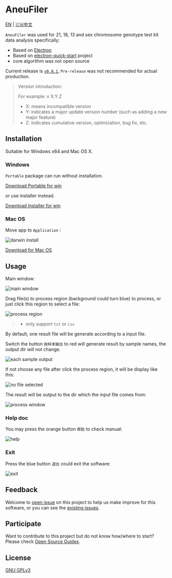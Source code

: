 # AneuFiler

[EN](README.md) | [🇨🇳中文](README.CN.md)

`AneuFiler` was used for 21, 18, 13 and sex chromosome genotype test kit data analysis specifically:

- Based on [Electron](https://electronjs.org)
- Based on [electron-quick-start](https://github.com/electron/electron-quick-start) project
- core algorithm was not open source

Current release is [`v0.0.1`](), `Pre-release` was not recommended for actual production.

> Version introduction:
> 
> For example: v X.Y.Z
> 
> - X: means incompatible version
> - Y: indicates a major update version number (such as adding a new major feature)
> - Z: indicates cumulative version, optimization, bug fix, etc.

## Installation

Suitable for Windows x64 and Mac OS X.

### Windows

`Portable` package can run without installation.

[Download Portable for win]()

or use installer instead.

[Download Installer for win]()

### Mac OS

Move app to `Application` :

![darwin install](https://lx-public-pic.oss-cn-shanghai.aliyuncs.com/PicGo/20190916183109.png)

[Download for Mac OS]()

## Usage

Main window:

![main window](https://lx-public-pic.oss-cn-shanghai.aliyuncs.com/PicGo/20190912103452.png)

Drag file(s) to process region (background could turn blue) to process, or just click this region to select a file:

![process region](https://lx-public-pic.oss-cn-shanghai.aliyuncs.com/PicGo/20190912103506.png)

> - only support `txt` or `csv`

By default, one result file will be generate according to a input file.

Switch the button `按样本输出` to red will generate result by sample names, the output dir will not change.

![each sample output](https://lx-public-pic.oss-cn-shanghai.aliyuncs.com/PicGo/20190912103522.png)

If not choose any file after click the process region, it will be display like this:

![no file selected](https://lx-public-pic.oss-cn-shanghai.aliyuncs.com/PicGo/20190912103535.png)

The result will be output to the dir which the input file comes from:

![process window](https://lx-public-pic.oss-cn-shanghai.aliyuncs.com/PicGo/20190912103548.png)

### Help doc

You may press the orange button `帮助` to check manual:

![help](https://lx-public-pic.oss-cn-shanghai.aliyuncs.com/PicGo/20190912103610.png)

### Exit

Press the blue button `退出` could exit the software:

![exit](https://lx-public-pic.oss-cn-shanghai.aliyuncs.com/PicGo/20190912103623.png)

## Feedback

Welcome to [open issue]() on this project to help us make improve for this software, or you can see the [existing issues]().

## Participate

Want to contribute to this project but do not know how/where to start? Please check [Open Source Guides](https://opensource.guide/).

## License

[GNU GPLv3](LICENSE.md)

